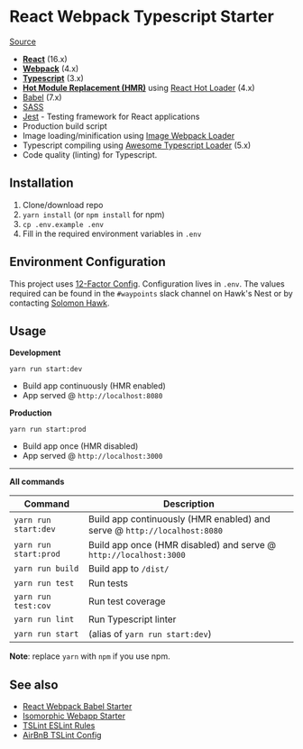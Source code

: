 # React Webpack Typescript Starter
[Source](https://github.com/vikpe/react-webpack-typescript-starter)

* **[React](https://facebook.github.io/react/)** (16.x)
* **[Webpack](https://webpack.js.org/)** (4.x)
* **[Typescript](https://www.typescriptlang.org/)** (3.x)
* **[Hot Module Replacement (HMR)](https://webpack.js.org/concepts/hot-module-replacement/)** using [React Hot Loader](https://github.com/gaearon/react-hot-loader) (4.x)
* [Babel](http://babeljs.io/) (7.x)
* [SASS](http://sass-lang.com/)
* [Jest](https://facebook.github.io/jest/) - Testing framework for React applications
* Production build script
* Image loading/minification using [Image Webpack Loader](https://github.com/tcoopman/image-webpack-loader)
* Typescript compiling using [Awesome Typescript Loader](https://github.com/s-panferov/awesome-typescript-loader) (5.x)
* Code quality (linting) for Typescript.

## Installation
1. Clone/download repo
2. `yarn install` (or `npm install` for npm)
3. `cp .env.example .env`
4. Fill in the required environment variables in `.env`

## Environment Configuration

This project uses [12-Factor Config](https://12factor.net/config). Configuration lives in `.env`. The values required can be found in the `#waypoints` slack channel on Hawk's Nest or by contacting [Solomon Hawk](solomon.hawk@viget.com).

## Usage
**Development**

`yarn run start:dev`

* Build app continuously (HMR enabled)
* App served @ `http://localhost:8080`

**Production**

`yarn run start:prod`

* Build app once (HMR disabled)
* App served @ `http://localhost:3000`

---

**All commands**

Command | Description
--- | ---
`yarn run start:dev` | Build app continuously (HMR enabled) and serve @ `http://localhost:8080`
`yarn run start:prod` | Build app once (HMR disabled) and serve @ `http://localhost:3000`
`yarn run build` | Build app to `/dist/`
`yarn run test` | Run tests
`yarn run test:cov` | Run test coverage
`yarn run lint` | Run Typescript linter
`yarn run start` | (alias of `yarn run start:dev`)

**Note**: replace `yarn` with `npm` if you use npm.

## See also
* [React Webpack Babel Starter](https://github.com/vikpe/react-webpack-babel-starter)
* [Isomorphic Webapp Starter](https://github.com/vikpe/isomorphic-webapp-starter)
* [TSLint ESLint Rules](https://www.npmjs.com/package/tslint-eslint-rules)
* [AirBnB TSLint Config](https://www.npmjs.com/package/tslint-config-airbnb)